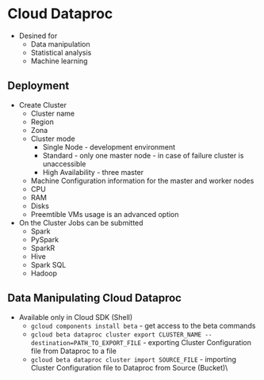 # Cloud Dataproc

* Desined for
  * Data manipulation
  * Statistical analysis
  * Machine learning

## Deployment

* Create Cluster
  * Cluster name
  * Region
  * Zona
  * Cluster mode
    * Single Node - development environment
    * Standard - only one master node - in case of failure cluster is unaccessible
    * High Availability - three master
  * Machine Configuration information for the master and worker nodes
  * CPU
  * RAM
  * Disks
  * Preemtible VMs usage is an advanced option
* On the Cluster Jobs can be submitted
  * Spark
  * PySpark
  * SparkR
  * Hive
  * Spark SQL
  * Hadoop

## Data Manipulating Cloud Dataproc

* Available only in Cloud SDK (Shell)
  * `gcloud components install beta` - get access to the beta commands
  * `gcloud beta dataproc cluster export CLUSTER_NAME --destination=PATH_TO_EXPORT_FILE` - exporting Cluster Configuration file from Dataproc to a file
  * `gcloud beta dataproc cluster import SOURCE_FILE` - importing Cluster Configuration file to Dataproc from Source (Bucket)\
